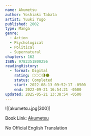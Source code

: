 ```yaml
---
name: Akumetsu
author: Yoshiaki Tabata
artist: Yuuki Yugo
published: 2002
type: Manga
genre:
  - Action
  - Psychological
  - Political
  - Supernatural
chapters: 162
ISBN: 9782351800256
readingHistory:
  - format: Digital
    rating: 🌕🌕🌕🌗🌑
    status: Completed
    start: 2022-08-13 09:52:17 -0500
    end: 2022-09-21 16:54:21 -0500
updated: 2025-05-21 13:38:54 -0500
---
```


![[akumetsu.jpg|300]]

Book Link: [Akumetsu](https://myanimelist.net/manga/1101/Akumetsu)

No Official English Translation
